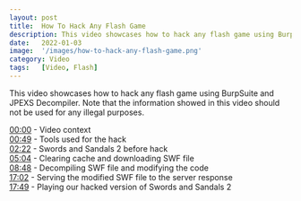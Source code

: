 ```yaml
---
layout: post
title:  How To Hack Any Flash Game
description: This video showcases how to hack any flash game using BurpSuite and JPEXS Decompiler. Note that the information showed in this video should not be used for any illegal purposes.
date:   2022-01-03 
image:  '/images/how-to-hack-any-flash-game.png'
category: Video
tags:   [Video, Flash]
---
```


This video showcases how to hack any flash game using BurpSuite and JPEXS Decompiler. Note that the information showed in this video should not be used for any illegal purposes.

[00:00](https://www.youtube.com/watch?v=bnSUBy9YrOc&t=0s) - Video context  
[00:49](https://www.youtube.com/watch?v=bnSUBy9YrOc&t=49s) - Tools used for the hack  
[02:22](https://www.youtube.com/watch?v=bnSUBy9YrOc&t=142s) - Swords and Sandals 2 before hack  
[05:04](https://www.youtube.com/watch?v=bnSUBy9YrOc&t=304s) - Clearing cache and downloading SWF file  
[08:48](https://www.youtube.com/watch?v=bnSUBy9YrOc&t=528s) - Decompiling SWF file and modifying the code  
[17:02](https://www.youtube.com/watch?v=bnSUBy9YrOc&t=1022s) - Serving the modified SWF file to the server response  
[17:49](https://www.youtube.com/watch?v=bnSUBy9YrOc&t=1069s) - Playing our hacked version of Swords and Sandals 2
